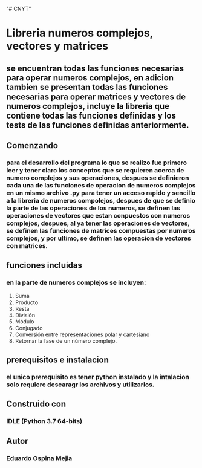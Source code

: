 "# CNYT" 
# Libreria numeros complejos, vectores y matrices

## se encuentran todas las funciones necesarias para operar numeros complejos, en adicion tambien se presentan todas las funciones necesarias para operar matrices y vectores de numeros complejos, incluye la libreria que contiene todas las funciones definidas y los tests de las funciones definidas anteriormente.

## Comenzando 

### para el desarrollo del programa lo que se realizo fue primero leer y tener claro los conceptos que se requieren acerca de numero complejos y sus operaciones, despues se definieron cada una de las funciones de operacion de numeros complejos en un mismo archivo .py para tener un acceso rapido y sencillo a la libreria de numeros compolejos, despues de que se definio la parte de las operaciones de los numeros, se definen las operaciones de vectores que estan conpuestos con numeros complejos, despues, al ya tener las operaciones de vectores, se definen las funciones de matrices compuestas por numeros complejos, y por ultimo, se definen las operacion de vectores con matrices.

## funciones incluidas 
### en la parte de numeros complejos se incluyen: 
    
   1. Suma
   2. Producto
   3. Resta
   4. División
   5. Módulo
   6. Conjugado
   7. Conversión entre representaciones polar y cartesiano
   8. Retornar la fase de un número complejo.


## prerequisitos e instalacion

### el unico prerequisito es tener python instalado y la intalacion solo requiere descaragr los archivos y utilizarlos.

## Construido con 

### IDLE (Python 3.7 64-bits)

## Autor 

### Eduardo Ospina Mejia


